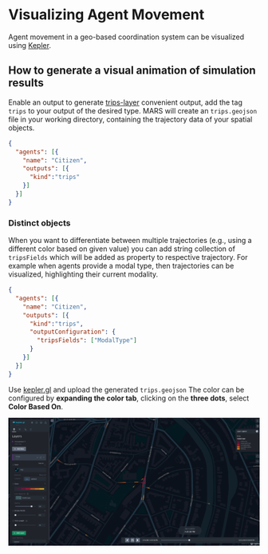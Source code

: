 # Visualizing Agent Movement

Agent movement in a geo-based coordination system can be visualized using [Kepler](https://kepler.gl).

## How to generate a visual animation of simulation results

Enable an output to generate [trips-layer](https://deck.gl/examples/trips-layer/) convenient output, add the tag `trips` to your output of the desired type. MARS will create an `trips.geojson` file in your working directory, containing the trajectory data of your spatial objects.
   
```json
{
  "agents": [{
    "name": "Citizen",
    "outputs": [{
      "kind":"trips"
    }]
  }]
}
```

### Distinct objects 

When you want to differentiate between multiple trajectories (e.g., using a different color based on given value) you can add string collection of `tripsFields` which will be added as property to respective trajectory. For example when agents provide a modal type, then trajectories can be visualized, highlighting their current modality.

```json
{
  "agents": [{
    "name": "Citizen",
    "outputs": [{
      "kind":"trips",
      "outputConfiguration": {
        "tripsFields": ["ModalType"]
      }
    }]
  }]
}
```

Use [kepler.gl](https://kepler.gl) and upload the generated `trips.geojson` The color can be configured by **expanding the color tab**, clicking on the **three dots**, select **Color Based On**.

![Kepler visualization of trips](kepler_trips_vis.png)